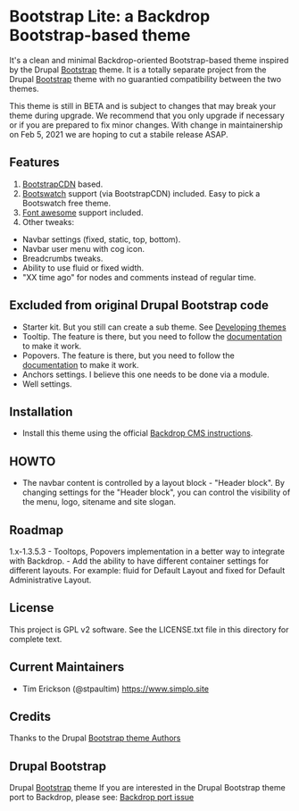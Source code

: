 # Bootstrap Lite: a Backdrop Bootstrap-based theme 
It's a clean and minimal Backdrop-oriented Bootstrap-based theme inspired by the Drupal [Bootstrap](https://www.drupal.org/project/bootstrap) theme. It is a totally separate project from the Drupal [Bootstrap](https://www.drupal.org/project/bootstrap) theme with no guarantied compatibility between the two themes.

This theme is still in BETA and is subject to changes that may break your theme during upgrade. We recommend that you only upgrade if necessary or if you are prepared to fix minor changes. With change in maintainership on Feb 5, 2021 we are hoping to cut a stabile release ASAP.

## Features
1. [BootstrapCDN](http://bootstrapcdn.com/) based.
2. [Bootswatch](http://bootswatch.com) support (via BootstrapCDN) included. Easy to pick a Bootswatch free theme.
3. [Font awesome](https://fortawesome.github.io/Font-Awesome/) support included.
4. Other tweaks:
  - Navbar settings (fixed, static, top, bottom). 
  - Navbar user menu with cog icon.
  - Breadcrumbs tweaks.
  - Ability to use fluid or fixed width.
  - "XX time ago" for nodes and comments instead of regular time.
  
## Excluded from original Drupal Bootstrap code
  - Starter kit. But you still can create a sub theme. See [Developing themes](https://api.backdropcms.org/developing-themes)
  - Tooltip. The feature is there, but you need to follow the [documentation](http://getbootstrap.com/javascript/#tooltips) to make it work.
  - Popovers. The feature is there, but you need to follow the [documentation](http://getbootstrap.com/javascript/#popovers) to make it work.
  - Anchors settings. I believe this one needs to be done via a module.
  - Well settings.

## Installation
  - Install this theme using the official [Backdrop CMS instructions](https://backdropcms.org/guide/themes).

## HOWTO
  - The navbar content is controlled by a layout block - "Header block". By changing settings for the "Header block", you can control the visibility of the menu, logo, sitename and site slogan.

## Roadmap
  1.x-1.3.5.3
    - Tooltops, Popovers implementation in a better way to integrate with Backdrop.
    - Add the ability to have different container settings for different layouts. For example: fluid for Default Layout and fixed for Default Administrative Layout.

## License
This project is GPL v2 software. See the LICENSE.txt file in this directory for complete text.

## Current Maintainers

  - Tim Erickson (@stpaultim) https://www.simplo.site

## Credits
Thanks to the Drupal [Bootstrap theme Authors](http://drupal.org/node/259843/committers)

## Drupal Bootstrap
Drupal [Bootstrap](https://www.drupal.org/project/bootstrap) theme
If you are interested in the Drupal Bootstrap theme port to Backdrop, please see: [Backdrop port issue](https://www.drupal.org/node/2483391)
